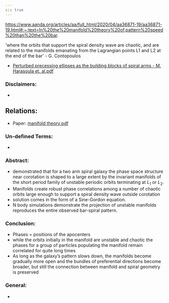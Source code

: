 ```yaml
---
s:: true
---
```

https://www.aanda.org/articles/aa/full_html/2020/04/aa36871-19/aa36871-19.html#:~:text=In%20the%20manifold%20theory%20of,pattern%20speed%20than%20the%20bar.

'where the orbits that support the spiral density wave are chaotic, and are related to the manifolds emanating from the Lagrangian points L1 and L2 at the end of the bar' - G. Contopoulos
- [Perturbed precessing ellipses as the building blocks of spiral arms - M. Harasoula et. al.pdf](../../../PDFs/Perturbed%20precessing%20ellipses%20as%20the%20building%20blocks%20of%20spiral%20arms%20-%20M.%20Harasoula%20et.%20al.pdf) 



### Disclaimers:
- 

## Relations:
- Paper: [manifold theory.pdf](../../../PDFs/manifold%20theory.pdf)

### Un-defined Terms:
- 

### Abstract:
- demonstrated that for a two arm spiral galaxy the phase space structure near corotation is shaped to a large extent by the invariant manifolds of the short period family of unstable periodic orbits terminating at $L_1$ or $L_2$.
- Manifolds create robust phase correlations among a number of chaotic orbits large enough to support a spiral density wave outside corotation
- solution comes in the form of a Sine-Gordon equation.
- N body simulations demonstrate the projection of unstable manifolds reproduces the entire observed bar-spiral pattern.

### Conclusion:
- Phases = positions of the apocenters
- while the orbits initially in the manifold are unstable and chaotic the phases for a group of particles populating the manifold remain correlated for quite long times
- As long as the galaxy’s pattern slows down, the manifolds become gradually more open and the bundles of preferential directions become broader, but still the connection between manifold and spiral geometry is preserved


### General:
- 